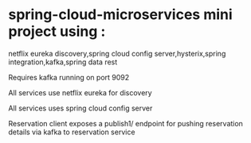 # spring-cloud-microservices mini project using :

netflix eureka discovery,spring cloud config server,hysterix,spring integration,kafka,spring data rest

Requires kafka running on port 9092

All services use netflix eureka for discovery

All services uses spring cloud config server 

Reservation client exposes a publish1/ endpoint for pushing reservation details via kafka to reservation service
